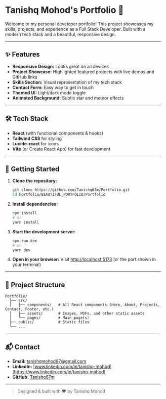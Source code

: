 # Tanishq Mohod's Portfolio 🚀

Welcome to my personal developer portfolio! This project showcases my skills, projects, and experience as a Full Stack Developer. Built with a modern tech stack and a beautiful, responsive design.

---

## ✨ Features
- **Responsive Design:** Looks great on all devices
- **Project Showcase:** Highlighted featured projects with live demos and GitHub links
- **Skills Section:** Visual representation of my tech stack
- **Contact Form:** Easy way to get in touch
- **Themed UI:** Light/dark mode toggle
- **Animated Background:** Subtle star and meteor effects

---

## 🛠️ Tech Stack
- **React** (with functional components & hooks)
- **Tailwind CSS** for styling
- **Lucide-react** for icons
- **Vite** (or Create React App) for fast development

---

## 🚀 Getting Started

1. **Clone the repository:**
   ```bash
   git clone https://github.com/Tanishq67m/Portfolio.git
   cd Portfolio/BEAUTIFUL_PORTFOLIO/Portfolio
   ```
2. **Install dependencies:**
   ```bash
   npm install
   # or
   yarn install
   ```
3. **Start the development server:**
   ```bash
   npm run dev
   # or
   yarn dev
   ```
4. **Open in your browser:**
   Visit [http://localhost:5173](http://localhost:5173) (or the port shown in your terminal)

---

## 📁 Project Structure
```
Portfolio/
  ├── src/
  │   ├── components/   # All React components (Hero, About, Projects, Contact, Footer, etc.)
  │   ├── assets/       # Images, PDFs, and other static assets
  │   └── pages/        # Main page(s)
  ├── public/           # Static files
  └── ...
```

---

## 📬 Contact

- **Email:** [tanishqmohod67@gmail.com](mailto:tanishqmohod67@gmail.com)
- **LinkedIn:** [www.linkedin.com/in/tanishq-mohod](https://www.linkedin.com/in/tanishq-mohod)
- **GitHub:** [Tanishq67m](https://github.com/Tanishq67m)

---

> Designed & built with ❤️ by Tanishq Mohod
